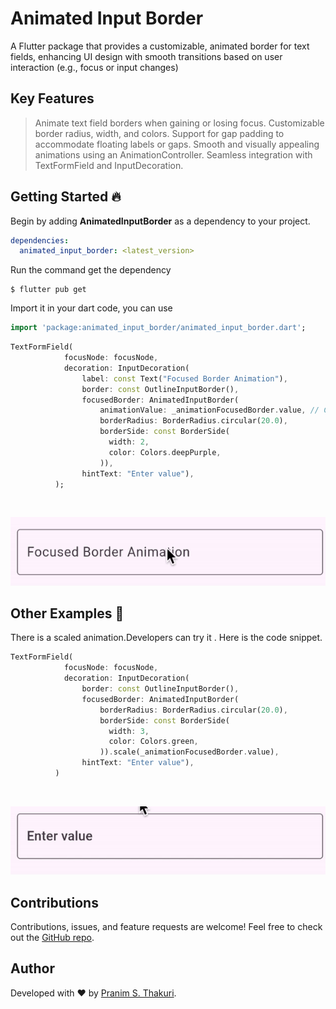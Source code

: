 # Animated Input Border

A Flutter package that provides a customizable, animated border for text fields, enhancing UI design with smooth transitions based on user interaction (e.g., focus or input changes)

## Key Features

> Animate text field borders when gaining or losing focus.
> Customizable border radius, width, and colors.
> Support for gap padding to accommodate floating labels or gaps.
> Smooth and visually appealing animations using an AnimationController.
> Seamless integration with TextFormField and InputDecoration.

## Getting Started 🔥

Begin by adding **AnimatedInputBorder** as a dependency to your project.

```yaml
dependencies:
  animated_input_border: <latest_version>
```

Run the command get the dependency

```command
$ flutter pub get
```

Import it in your dart code, you can use

```dart
import 'package:animated_input_border/animated_input_border.dart';
```

```dart
TextFormField(
            focusNode: focusNode,
            decoration: InputDecoration(
                label: const Text("Focused Border Animation"),
                border: const OutlineInputBorder(),
                focusedBorder: AnimatedInputBorder(
                    animationValue: _animationFocusedBorder.value, // Create animation controller .
                    borderRadius: BorderRadius.circular(20.0),
                    borderSide: const BorderSide(
                      width: 2,
                      color: Colors.deepPurple,
                    )),
                hintText: "Enter value"),
          );
```

<br>

![](https://raw.githubusercontent.com/Praanim/animated_input_border/refs/heads/main/focused_border_animation.gif)

## Other Examples 🤯

There is a scaled animation.Developers can try it . Here is the code snippet.

```dart
TextFormField(
            focusNode: focusNode,
            decoration: InputDecoration(
                border: const OutlineInputBorder(),
                focusedBorder: AnimatedInputBorder(
                    borderRadius: BorderRadius.circular(20.0),
                    borderSide: const BorderSide(
                      width: 3,
                      color: Colors.green,
                    )).scale(_animationFocusedBorder.value),
                hintText: "Enter value"),
          )
```

<br>

![](https://raw.githubusercontent.com/Praanim/animated_input_border/refs/heads/main/ScreenRecording2024-11-20at13.35.31-ezgif.com-video-to-gif-converter.gif)

## Contributions

Contributions, issues, and feature requests are welcome! Feel free to check out the [GitHub repo](https://github.com/Praanim/animated_input_border).

## Author

Developed with ❤️ by [Pranim S. Thakuri](https://www.linkedin.com/in/pranim-singh-thakuri-5382b7235/).
